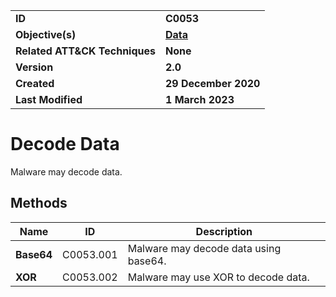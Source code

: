 <table>
<tr>
<td><b>ID</b></td>
<td><b>C0053</b></td>
</tr>
<tr>
<td><b>Objective(s)</b></td>
<td><b><a href="../data">Data</a></b></td>
</tr>
<tr>
<td><b>Related ATT&CK Techniques</b></td>
<td><b>None</b></td>
</tr>
<tr>
<td><b>Version</b></td>
<td><b>2.0</b></td>
</tr>
<tr>
<td><b>Created</b></td>
<td><b>29 December 2020</b></td>
</tr>
<tr>
<td><b>Last Modified</b></td>
<td><b>1 March 2023</b></td>
</tr>
</table>


# Decode Data

Malware may decode data.

## Methods

|Name|ID|Description|
|---|---|---|
|**Base64**|C0053.001|Malware may decode data using base64.|
|**XOR**|C0053.002|Malware may use XOR to decode data.|
